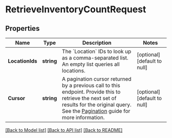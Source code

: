 # RetrieveInventoryCountRequest

## Properties
Name | Type | Description | Notes
------------ | ------------- | ------------- | -------------
**LocationIds** | **string** | The &#x60;Location&#x60; IDs to look up as a comma-separated list. An empty list queries all locations. | [optional] [default to null]
**Cursor** | **string** | A pagination cursor returned by a previous call to this endpoint. Provide this to retrieve the next set of results for the original query.  See the [Pagination](https://developer.squareup.com/docs/docs/working-with-apis/pagination) guide for more information. | [optional] [default to null]

[[Back to Model list]](../README.md#documentation-for-models) [[Back to API list]](../README.md#documentation-for-api-endpoints) [[Back to README]](../README.md)

